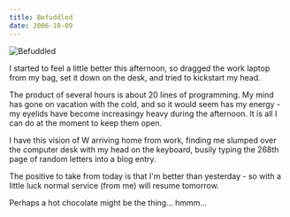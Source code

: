 ```yaml
---
title: Befuddled
date: 2006-10-09
---
```


![Befuddled](https://source.unsplash.com/ZYYS1kapOm8/1600x900)

I started to feel a little better this afternoon, so dragged the work laptop from my bag, set it down on the desk, and tried to kickstart my head.

The product of several hours is about 20 lines of programming. My mind has gone on vacation with the cold, and so it would seem has my energy - my eyelids have become increasingy heavy during the afternoon. It is all I can do at the moment to keep them open.

I have this vision of W arriving home from work, finding me slumped over the computer desk with my head on the keyboard, busily typing the 268th page of random letters into a blog entry.

The positive to take from today is that I'm better than yesterday - so with a little luck normal service (from me) will resume tomorrow.

Perhaps a hot chocolate might be the thing... hmmm...